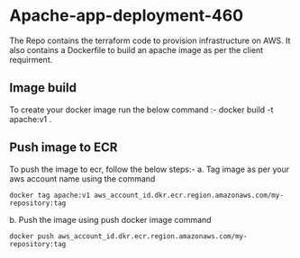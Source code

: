 # Apache-app-deployment-460

The Repo contains the terraform code to provision infrastructure on AWS.
It also contains a Dockerfile to build an apache image as per the client requirment.

## Image build

To create your docker image run the below command :-
docker build -t apache:v1 .

## Push image to ECR

To push the image to ecr, follow the below steps:-
a. Tag image as per your aws account name using the command
 
    docker tag apache:v1 aws_account_id.dkr.ecr.region.amazonaws.com/my-repository:tag

b. Push the image using push docker image command
    
    docker push aws_account_id.dkr.ecr.region.amazonaws.com/my-repository:tag